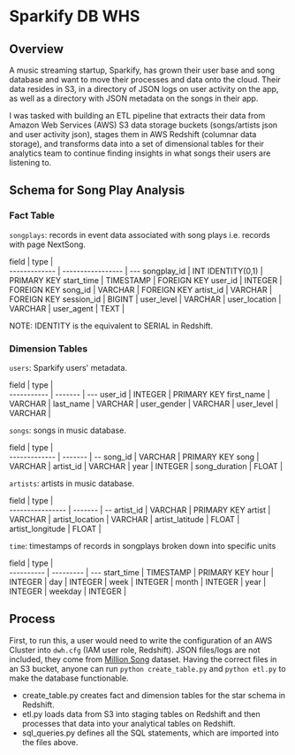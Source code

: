 # Sparkify DB WHS

## Overview
A music streaming startup, Sparkify, has grown their user base and song database and want to move their processes and data onto the cloud. Their data resides in S3, in a directory of JSON logs on user activity on the app, as well as a directory with JSON metadata on the songs in their app.

I was tasked with building an ETL pipeline that extracts their data from Amazon Web Services (AWS) S3 data storage buckets (songs/artists json and user activity json), stages them in AWS Redshift (columnar data storage), and transforms data into a set of dimensional tables for their analytics team to continue finding insights in what songs their users are listening to.

## Schema for Song Play Analysis

### Fact Table

`songplays`: records in event data associated with song plays i.e. records with page NextSong.

field         | type              |   
------------- | ----------------- | ---
songplay_id   | INT IDENTITY(0,1) | PRIMARY KEY
start_time    | TIMESTAMP         | FOREIGN KEY
user_id       | INTEGER           | FOREIGN KEY
song_id       | VARCHAR           | FOREIGN KEY
artist_id     | VARCHAR           | FOREIGN KEY
session_id    | BIGINT            |
user_level    | VARCHAR           |
user_location | VARCHAR           |
user_agent    | TEXT              |

NOTE: IDENTITY is the equivalent to SERIAL in Redshift.

### Dimension Tables

`users`: Sparkify users' metadata.

field       | type    |   
----------- | ------- | ---
user_id     | INTEGER | PRIMARY KEY
first_name  | VARCHAR |
last_name   | VARCHAR |
user_gender | VARCHAR |
user_level  | VARCHAR |

`songs`: songs in music database.

field         | type    |   
------------- | ------- | --
song_id       | VARCHAR | PRIMARY KEY
song          | VARCHAR |
artist_id     | VARCHAR |
year          | INTEGER |
song_duration | FLOAT   |


`artists`: artists in music database.

field            | type    |   
---------------- | ------- | --
artist_id        | VARCHAR | PRIMARY KEY
artist           | VARCHAR |
artist_location  | VARCHAR |
artist_latitude  | FLOAT   |
artist_longitude | FLOAT   |


`time`: timestamps of records in songplays broken down into specific units

field      | type      |   
---------- | --------- | ---
start_time | TIMESTAMP | PRIMARY KEY
hour       | INTEGER   |
day        | INTEGER   |
week       | INTEGER   |
month      | INTEGER   |
year       | INTEGER   |
weekday    | INTEGER   |

## Process

First, to run this, a user would need to write the configuration of an AWS Cluster into `dwh.cfg` (IAM user role, Redshift). JSON files/logs are not included, they come from [Million Song](https://labrosa.ee.columbia.edu/millionsong/) dataset. Having the correct files in an S3 bucket, anyone can run `python create_table.py` and `python etl.py` to make the database functionable.

- create_table.py creates fact and dimension tables for the star schema in Redshift.
- etl.py loads data from S3 into staging tables on Redshift and then processes that data into your analytical tables on Redshift.
- sql_queries.py defines all the SQL statements, which are imported into the files above.
